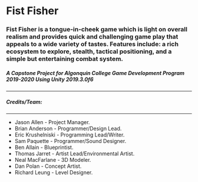 # Fist Fisher
### Fist Fisher is a tongue-in-cheek game which is light on overall realism and provides quick and challenging game play that appeals to a wide variety of tastes. Features include: a rich ecosystem to explore, stealth, tactical positioning, and a simple but entertaining combat system.
##### A Capstone Project for Algonquin College Game Development Program 2019-2020 Using Unity 2019.3.0f6


---------------  
##### Credits/Team: 
---------------  
* Jason Allen - Project Manager.
* Brian Anderson - Programmer/Design Lead.
* Eric Krushelniski - Programming Lead/Writer.
* Sam Paquette - Programmer/Sound Designer. 
* Ben Allain - Blueprintist. 
* Thomas Jarret - Artist Lead/Environmental Artist. 
* Neal MacFarlane - 3D Modeler. 
* Dan Polan - Concept Artist. 
* Richard Leung - Level Designer. 

